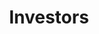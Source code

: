 ---
title: 'Investors'
header: 'Nice Investors header'
summary: 'A native iOS app to help people to keep a track of their finances by providing easy-to use tracking and organising capabilities.'
---